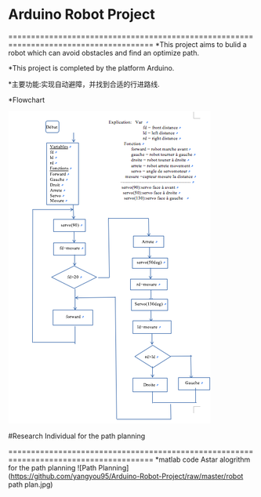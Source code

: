 # Arduino Robot Project
======================================================================================
*This project aims to bulid a robot which can avoid obstacles and find an optimize path. 

*This project is completed by the platform Arduino.

*主要功能:实现自动避障，并找到合适的行进路线.

*Flowchart

![Flowchart](https://github.com/yangyou95/Arduino-Robot-Project/raw/master/algorigramme.png)

#Research Individual for the path planning

======================================================================================
*matlab code Astar alogrithm for the path planning
![Path Planning](https://github.com/yangyou95/Arduino-Robot-Project/raw/master/robot path plan.jpg)
